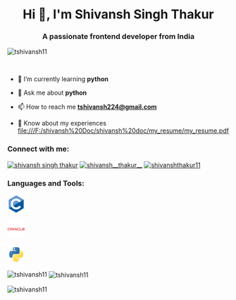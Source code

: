 <h1 align="center">Hi 👋, I'm Shivansh Singh Thakur</h1>
<h3 align="center">A passionate frontend developer from India</h3>
 

<p align="left"> <img src="https://komarev.com/ghpvc/?username=tshivansh11&label=Profile%20views&color=0e75b6&style=flat" alt="tshivansh11" /> </p>

<p align="left"> <a href="https://twitter.com/" target="blank"><img src="https://img.shields.io/twitter/follow/?logo=twitter&style=for-the-badge" alt="" /></a> </p>

- 🌱 I’m currently learning **python**

- 💬 Ask me about **python**

- 📫 How to reach me **tshivansh224@gmail.com**

- 📄 Know about my experiences [file:///F:/shivansh%20Doc/shivansh%20doc/my_resume/my_resume.pdf](file:///F:/shivansh%20Doc/shivansh%20doc/my_resume/my_resume.pdf)

<h3 align="left">Connect with me:</h3>
<p align="left">
<a href="https://linkedin.com/in/shivansh singh thakur" target="blank"><img align="center" src="https://raw.githubusercontent.com/rahuldkjain/github-profile-readme-generator/master/src/images/icons/Social/linked-in-alt.svg" alt="shivansh singh thakur" height="30" width="40" /></a>
<a href="https://instagram.com/shivansh__thakur__" target="blank"><img align="center" src="https://raw.githubusercontent.com/rahuldkjain/github-profile-readme-generator/master/src/images/icons/Social/instagram.svg" alt="shivansh__thakur__" height="30" width="40" /></a>
<a href="https://www.hackerrank.com/shivanshthakur11" target="blank"><img align="center" src="https://raw.githubusercontent.com/rahuldkjain/github-profile-readme-generator/master/src/images/icons/Social/hackerrank.svg" alt="shivanshthakur11" height="30" width="40" /></a>
</p>

<h3 align="left">Languages and Tools:</h3>
<p align="left"> 

<a href="https://www.cprogramming.com/" target="_blank" rel="noreferrer"> <img src="https://raw.githubusercontent.com/devicons/devicon/master/icons/c/c-original.svg" alt="c" width="40" height="40"/> </a> 

<a href="https://www.oracle.com/" target="_blank" rel="noreferrer"> <img src="https://raw.githubusercontent.com/devicons/devicon/master/icons/oracle/oracle-original.svg" alt="oracle" width="40" height="40"/> </a> 

<a href="https://www.python.org" target="_blank" rel="noreferrer"> <img src="https://raw.githubusercontent.com/devicons/devicon/master/icons/python/python-original.svg" alt="python" width="40" height="40"/> </a> </p>

<p><img align="left" src="https://github-readme-stats.vercel.app/api/top-langs?username=tshivansh11&show_icons=true&locale=en&layout=compact" alt="tshivansh11" /></p>

<p>&nbsp;<img align="center" src="https://github-readme-stats.vercel.app/api?username=tshivansh11&show_icons=true&locale=en" alt="tshivansh11" /></p>

<p><img align="center" src="https://github-readme-streak-stats.herokuapp.com/?user=tshivansh11&" alt="tshivansh11" /></p>
